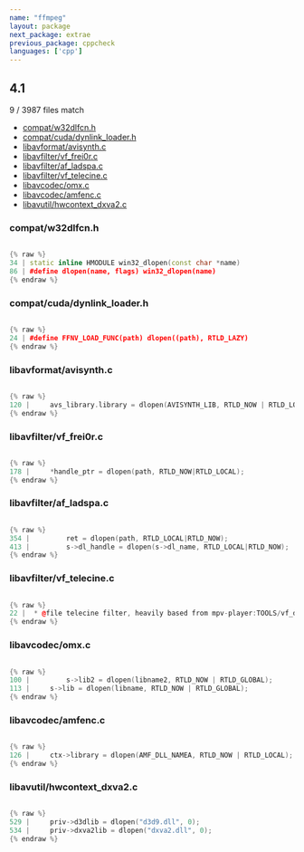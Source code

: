 ```yaml
---
name: "ffmpeg"
layout: package
next_package: extrae
previous_package: cppcheck
languages: ['cpp']
---
```

## 4.1
9 / 3987 files match

 - [compat/w32dlfcn.h](#compatw32dlfcnh)
 - [compat/cuda/dynlink_loader.h](#compatcudadynlink_loaderh)
 - [libavformat/avisynth.c](#libavformatavisynthc)
 - [libavfilter/vf_frei0r.c](#libavfiltervf_frei0rc)
 - [libavfilter/af_ladspa.c](#libavfilteraf_ladspac)
 - [libavfilter/vf_telecine.c](#libavfiltervf_telecinec)
 - [libavcodec/omx.c](#libavcodecomxc)
 - [libavcodec/amfenc.c](#libavcodecamfencc)
 - [libavutil/hwcontext_dxva2.c](#libavutilhwcontext_dxva2c)

### compat/w32dlfcn.h

```cpp

{% raw %}
34 | static inline HMODULE win32_dlopen(const char *name)
86 | #define dlopen(name, flags) win32_dlopen(name)
{% endraw %}

```
### compat/cuda/dynlink_loader.h

```cpp

{% raw %}
24 | #define FFNV_LOAD_FUNC(path) dlopen((path), RTLD_LAZY)
{% endraw %}

```
### libavformat/avisynth.c

```cpp

{% raw %}
120 |     avs_library.library = dlopen(AVISYNTH_LIB, RTLD_NOW | RTLD_LOCAL);
{% endraw %}

```
### libavfilter/vf_frei0r.c

```cpp

{% raw %}
178 |     *handle_ptr = dlopen(path, RTLD_NOW|RTLD_LOCAL);
{% endraw %}

```
### libavfilter/af_ladspa.c

```cpp

{% raw %}
354 |         ret = dlopen(path, RTLD_LOCAL|RTLD_NOW);
413 |         s->dl_handle = dlopen(s->dl_name, RTLD_LOCAL|RTLD_NOW);
{% endraw %}

```
### libavfilter/vf_telecine.c

```cpp

{% raw %}
22 |  * @file telecine filter, heavily based from mpv-player:TOOLS/vf_dlopen/telecine.c by
{% endraw %}

```
### libavcodec/omx.c

```cpp

{% raw %}
100 |         s->lib2 = dlopen(libname2, RTLD_NOW | RTLD_GLOBAL);
113 |     s->lib = dlopen(libname, RTLD_NOW | RTLD_GLOBAL);
{% endraw %}

```
### libavcodec/amfenc.c

```cpp

{% raw %}
126 |     ctx->library = dlopen(AMF_DLL_NAMEA, RTLD_NOW | RTLD_LOCAL);
{% endraw %}

```
### libavutil/hwcontext_dxva2.c

```cpp

{% raw %}
529 |     priv->d3dlib = dlopen("d3d9.dll", 0);
534 |     priv->dxva2lib = dlopen("dxva2.dll", 0);
{% endraw %}

```